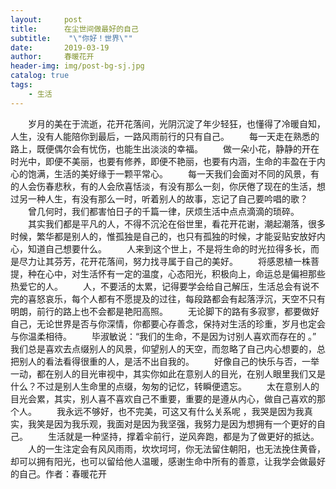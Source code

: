 ```yaml
---
layout:     post
title:      在尘世间做最好的自己
subtitle:    "\"你好！世界\""
date:       2019-03-19
author:     春暖花开
header-img: img/post-bg-sj.jpg
catalog: true
tags:
    - 生活
---
```





　　岁月的美在于流逝，花开花落间，光阴沉淀了年少轻狂，也懂得了冷暖自知，人生，没有人能陪你到最后，一路风雨前行的只有自己。
　　每一天走在熟悉的路上，既便偶尔会有忧伤，也能生出淡淡的幸福。
　　做一朵小花，静静的开在时光中，即便不美丽，也要有修养，即便不艳丽，也要有内涵，生命的丰盈在于内心的饱满，生活的美好缘于一颗平常心。
　　每一天我们会面对不同的风景，有的人会伤春悲秋，有的人会欣喜恬淡，有没有那么一刻，你厌倦了现在的生活，想过另一种人生，有没有那么一时，听着别人的故事，忘记了自己要吟唱的歌？
　　曾几何时，我们都害怕日子的千篇一律，厌烦生活中点点滴滴的琐碎。
　　其实我们都是平凡的人，不得不沉沦在俗世里，看花开花谢，潮起潮落，很多时候，繁华都是别人的，惟孤独是自己的，也只有孤独的时候，才能妥贴安放好内心，知道自己想要什么。
　　人来到这个世上，不是将生命的时光拉得多长，而是尽力让其芬芳，花开花落间，努力找寻属于自己的美好。
　　将感恩植一株菩提，种在心中，对生活怀有一定的温度，心态阳光，积极向上，命运总是偏袒那些热爱它的人。
　　人，不要活的太累，记得要学会给自己解压，生活总会有说不完的喜怒哀乐，每个人都有不愿提及的过往，每段路都会有起落浮沉，天空不只有明朗，前行的路上也不会都是艳阳高照。
　　无论脚下的路有多寂寥，都要做好自己，无论世界是否与你深情，你都要心存善念，保持对生活的珍重，岁月也定会与你温柔相待。
　　毕淑敏说：“我们的生命，不是因为讨别人喜欢而存在的 。” 我们总是喜欢去点缀别人的风景，仰望别人的天空，而忽略了自己内心想要的，总把别人的看法看得很重的人，是活不出自我的。
　　好像自己的快乐与否，一举一动，都在别人的目光审视中，其实你如此在意别人的目光，在别人眼里我们又是什么？不过是别人生命里的点缀，匆匆的记忆，转瞬便遗忘。
　　太在意别人的目光会累，其实，别人喜不喜欢自己不重要，重要的是遵从内心，做自己喜欢的那个人。
　　我永远不够好，也不完美，可这又有什么关系呢 ，我哭是因为我真实，我笑是因为我乐观，我面对是因为我坚强，我努力是因为想拥有一个更好的自己。
　　生活就是一种坚持，撑着伞前行，逆风奔跑，都是为了做更好的抵达。
　　人的一生注定会有风风雨雨，坎坎坷坷，你无法留住朝阳，也无法挽住黄昏，却可以拥有阳光，也可以留给他人温暖，感谢生命中所有的善意，让我学会做最好的自己。作者：春暖花开 
